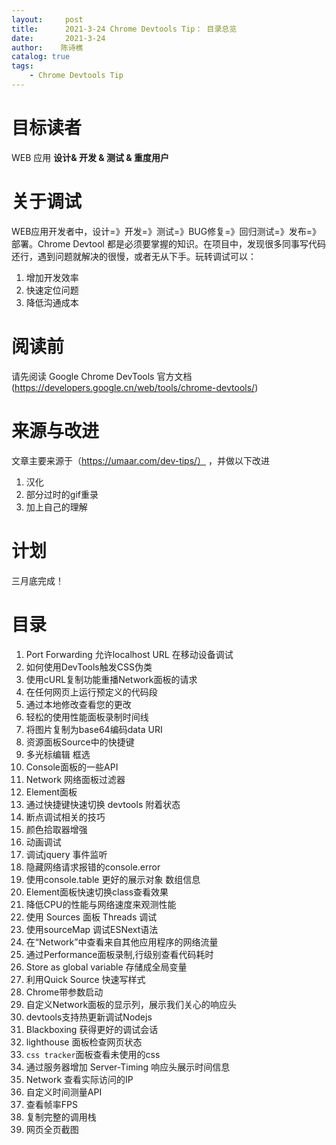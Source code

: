 ```yaml
---
layout:     post
title:      2021-3-24 Chrome Devtools Tip： 目录总览
date:       2021-3-24
author:    陈诗樵
catalog: true
tags:
    - Chrome Devtools Tip
---
```


# 目标读者
WEB 应用 **设计& 开发 & 测试 & 重度用户**
# 关于调试
WEB应用开发者中，设计=》开发=》测试=》BUG修复=》回归测试=》发布=》部署。Chrome Devtool 都是必须要掌握的知识。在项目中，发现很多同事写代码还行，遇到问题就解决的很慢，或者无从下手。玩转调试可以：
1. 增加开发效率
2. 快速定位问题
3. 降低沟通成本

# 阅读前
请先阅读 Google Chrome DevTools 官方文档(https://developers.google.cn/web/tools/chrome-devtools/) 

# 来源与改进
文章主要来源于（https://umaar.com/dev-tips/） ，并做以下改进
1. 汉化
2. 部分过时的gif重录
3. 加上自己的理解

# 计划
三月底完成！

# 目录
1. Port Forwarding 允许localhost URL 在移动设备调试
2. 如何使用DevTools触发CSS伪类
3. 使用cURL复制功能重播Network面板的请求
4. 在任何网页上运行预定义的代码段
5. 通过本地修改查看您的更改
6. 轻松的使用性能面板录制时间线
7. 将图片复制为base64编码data URI
8. 资源面板Source中的快捷键
9. 多光标编辑 框选
10. Console面板的一些API
11. Network 网络面板过滤器
12. Element面板
13. 通过快捷键快速切换 devtools 附着状态
14. 断点调试相关的技巧
15. 颜色拾取器增强
16. 动画调试
17. 调试jquery 事件监听
18. 隐藏网络请求报错的console.error
19. 使用console.table 更好的展示对象 数组信息
20. Element面板快速切换class查看效果
21. 降低CPU的性能与网络速度来观测性能
22. 使用 Sources 面板 Threads 调试
23. 使用sourceMap 调试ESNext语法
24. 在“Network”中查看来自其他应用程序的网络流量
25. 通过Performance面板录制,行级别查看代码耗时
26. Store as global variable 存储成全局变量
27. 利用Quick Source 快速写样式
28. Chrome带参数启动
29. 自定义Network面板的显示列，展示我们关心的响应头
30. devtools支持热更新调试Nodejs
31. Blackboxing 获得更好的调试会话
32. lighthouse 面板检查网页状态
33. `css tracker`面板查看未使用的css
34. 通过服务器增加 Server-Timing 响应头展示时间信息
35. Network 查看实际访问的IP
36. 自定义时间测量API
37. 查看帧率FPS
38. 复制完整的调用栈
39. 网页全页截图